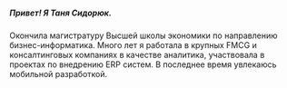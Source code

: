 ##### Привет! Я Таня Сидорюк. 
Окончила магистратуру Высшей школы экономики по направлению бизнес-информатика. Много лет я работала в крупных FMCG и консалтинговых компаниях в качестве аналитика, участвовала в проектах по внедрению ERP систем. В последнее время увлекаюсь мобильной разработкой. 
